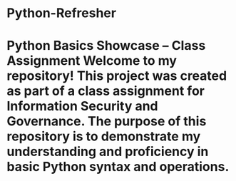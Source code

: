 # Python-Refresher
# Python Basics Showcase – Class Assignment  Welcome to my repository!  This project was created as part of a class assignment for **Information Security and Governance**. The purpose of this repository is to demonstrate my understanding and proficiency in **basic Python syntax and operations**.  
